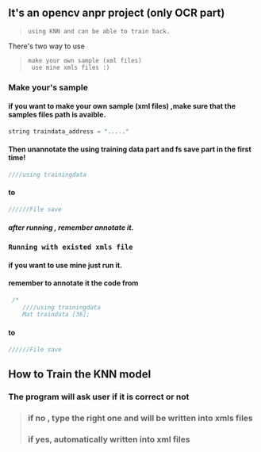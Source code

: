  ## It's an opencv anpr project  (only OCR part)
>```using KNN and can be able to train back.```

 There's two way to use
> ```make your own sample (xml files) ```<br>
>``` use mine xmls files :)```

### Make your's sample
#### if you want to make your own sample (xml files) ,make sure that the samples files path is avaible.

```cpp
string traindata_address = "....."
```

#### Then unannotate the using training data part and fs save part in the first time! 

```cpp
////using trainingdata
```
#### to
```cpp
//////File save 
```
##### after running ,  remember annotate it.
### `Running with existed xmls file`
#### if you want to use mine just run it.

#### remember to annotate it the code  from

```cpp
 /*
    ////using trainingdata
    Mat traindata [36];
```
#### to 
```cpp
//////File save 
```

## How to Train the KNN model
### The program will ask user if it is correct or not 
>### if no , type the right one and will be written into xmls files
>### if yes, automatically written into xml files 


